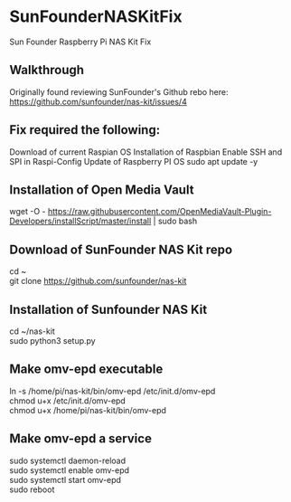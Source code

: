 # SunFounderNASKitFix
Sun Founder Raspberry Pi NAS Kit Fix
## Walkthrough
Originally found reviewing SunFounder's Github rebo here:<BR />
https://github.com/sunfounder/nas-kit/issues/4<BR />

## Fix required the following:
Download of current Raspian OS
Installation of Raspbian
Enable SSH and SPI in Raspi-Config
Update of Raspberry PI OS
sudo apt update -y

## Installation of Open Media Vault
wget -O - https://raw.githubusercontent.com/OpenMediaVault-Plugin-Developers/installScript/master/install | sudo bash

## Download of SunFounder NAS Kit repo
cd ~<BR />
git clone https://github.com/sunfounder/nas-kit<BR />

## Installation of Sunfounder NAS Kit
cd ~/nas-kit<BR />
sudo python3 setup.py<BR />
## Make omv-epd executable
ln -s /home/pi/nas-kit/bin/omv-epd /etc/init.d/omv-epd<BR />
chmod u+x /etc/init.d/omv-epd<BR />
chmod u+x /home/pi/nas-kit/bin/omv-epd<BR />
## Make omv-epd a service
sudo systemctl daemon-reload<BR />
sudo systemctl enable omv-epd<BR />
sudo systemctl start omv-epd<BR />
sudo reboot<BR />

